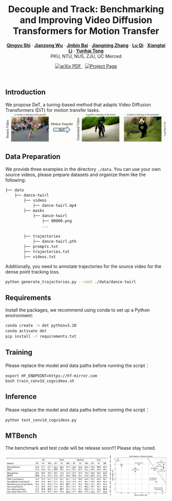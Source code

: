 <br />
<p align="center">
  <h1 align="center">Decouple and Track: Benchmarking and Improving Video Diffusion Transformers for Motion Transfer</h1>
  <p align="center">
    <a href="https://scholar.google.com.hk/citations?user=VpSqhJAAAAAJ&hl=zh-CN"><strong>Qingyu Shi</strong></a>
    ·
    <a href="https://jianzongwu.github.io/"><strong>Jianzong Wu</strong></a>
    ·
    <a href="https://noyii.github.io/"><strong>Jinbin Bai</strong></a>
    ·
    <a href="https://zhangzjn.github.io/"><strong>Jiangning Zhang</strong></a>
    ·
    <a href="http://luqi.info/"><strong>Lu Qi</strong></a>
    ·
    <a href="https://lxtgh.github.io/"><strong>Xiangtai Li</strong></a>
    ·
    <a href="https://scholar.google.com/citations?user=T4gqdPkAAAAJ&hl=zh-CN"><strong>Yunhai Tong</strong></a>
  <br >
     PKU, NTU, NUS, ZJU, UC Merced
  </p>

  <p align="center">
    <a href='https://arxiv.org/pdf/2503.17350'>
      <img src='https://img.shields.io/badge/Paper-PDF-green?style=flat&logo=arXiv&logoColor=green' alt='arXiv PDF'> </a>
    <a href='https://shi-qingyu.github.io/DeT.github.io/' style='padding-left: 0.5rem;'>
      <img src='https://img.shields.io/badge/Project-Page-blue?style=flat&logo=Google%20chrome&logoColor=blue' alt='Project Page'> </a>
    <!-- <a href='https://huggingface.co/spaces/shilinxu/rap-sam' style='padding-left: 0.5rem;'>
      <img src='https://img.shields.io/badge/%F0%9F%A4%97%20Hugging%20Face-App-blue' alt='HuggingFace Model'> </a> -->
  </p>
<br/>

## Introduction
We propose DeT, a tuning-based method that adapts Video Diffusion Transformers (DiT) for motion transfer tasks.
![DeT](./assets/teaser.gif)

## Data Preparation
We provide three examples in the directory ``./data``. You can use your own source videos, please prepare datasets and organize them like the following:
```text
├── data
    ├── dance-twirl
        ├── videos
            ├── dance-twirl.mp4
        ├── masks
            ├── dance-twirl
                ├── 00000.png
                ...
                
        ├── trajectories
            ├── dance-twirl.pth
        ├── prompts.txt
        ├── trajectories.txt
        ├── videos.txt
```

Additionally, you need to annotate trajectories for the source video for the dense point tracking loss.
```bash
python generate_trajectories.py --root ./data/dance-twirl
```

## Requirements
Install the packages, we recommend using conda to set up a Python environment:
```bash
conda create -n det python=3.10
conda activate det
pip install -r requirements.txt
```

## Training
Please replace the model and data paths before running the script：
```
export HF_ENDPOINT=https://hf-mirror.com
bash train_conv1d_cogvideox.sh
```

## Inference
Please replace the model and data paths before running the script：
```
python test_conv1d_cogvideox.py
```

## MTBench
The benchmark and test code will be release soon!!! Please stay tuned.
<!-- ![Figure](./assets/mtbench.png) -->
![Figure](./assets/quantitative.png)
